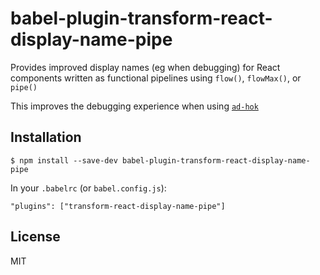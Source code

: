 # babel-plugin-transform-react-display-name-pipe
Provides improved display names (eg when debugging) for React components written as functional pipelines using `flow()`,
`flowMax()`, or `pipe()`

This improves the debugging experience when using [`ad-hok`](https://github.com/helixbass/ad-hok)

## Installation

```
$ npm install --save-dev babel-plugin-transform-react-display-name-pipe
```
In your `.babelrc` (or `babel.config.js`):
```
"plugins": ["transform-react-display-name-pipe"]
```

## License

MIT
